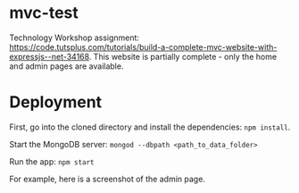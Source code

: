 # mvc-test
Technology Workshop assignment: https://code.tutsplus.com/tutorials/build-a-complete-mvc-website-with-expressjs--net-34168.
This website is partially complete - only the home and admin pages are available.

# Deployment
First, go into the cloned directory and install the dependencies: `npm install`.

Start the MongoDB server: `mongod --dbpath <path_to_data_folder>`

Run the app: `npm start`

For example, here is a screenshot of the admin page.
